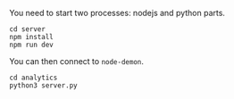 You need to start two processes: nodejs and python parts.
```
cd server
npm install
npm run dev
```

You can then connect to `node-demon`. 

```
cd analytics
python3 server.py
```
